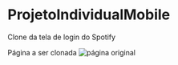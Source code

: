 # ProjetoIndividualMobile
Clone da tela de login do Spotify


Página a ser clonada
![página original](https://exemplo.com/logo.png](https://mobbin.com/screens/6604532f-d635-473f-8ecc-ebd63320e98c)https://mobbin.com/screens/6604532f-d635-473f-8ecc-ebd63320e98c)

